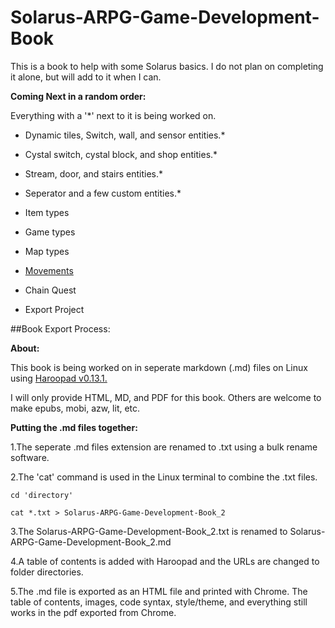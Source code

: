 # Solarus-ARPG-Game-Development-Book
This is a book to help with some Solarus basics. I do not plan on completing it alone, but will add to it when I can.

**Coming Next in a random order:**

Everything with a '*' next to it is being worked on.

- Dynamic tiles, Switch, wall, and sensor entities.*

- Cystal switch, cystal block, and shop entities.*

- Stream, door, and stairs entities.*

- Seperator and a few custom entities.*

- Item types

- Game types

- Map types

- [Movements](https://github.com/Zefk/Solarus-ARPG-Game-Development-Book_2/issues/6)

- Chain Quest

- Export Project

##Book Export Process:

**About:**

This book is being worked on in seperate markdown (.md) files on Linux using [Haroopad v0.13.1.](http://pad.haroopress.com/user.html)

I will only provide HTML, MD, and PDF for this book. Others are welcome to make epubs, mobi, azw, lit, etc.

**Putting the .md files together:**

1.The seperate .md files extension are renamed to .txt using a bulk rename software. 

2.The 'cat' command is used in the Linux terminal to combine the .txt files.

`cd 'directory'`

`cat *.txt > Solarus-ARPG-Game-Development-Book_2`

3.The Solarus-ARPG-Game-Development-Book_2.txt is renamed to Solarus-ARPG-Game-Development-Book_2.md

4.A table of contents is added with Haroopad and the URLs are changed to folder directories.

5.The .md file is exported as an HTML file and printed with Chrome. The table of contents, images, code syntax, style/theme, and everything still works in the pdf exported from Chrome.
